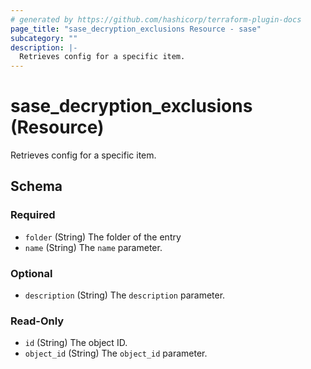 ```yaml
---
# generated by https://github.com/hashicorp/terraform-plugin-docs
page_title: "sase_decryption_exclusions Resource - sase"
subcategory: ""
description: |-
  Retrieves config for a specific item.
---
```


# sase_decryption_exclusions (Resource)

Retrieves config for a specific item.



<!-- schema generated by tfplugindocs -->
## Schema

### Required

- `folder` (String) The folder of the entry
- `name` (String) The `name` parameter.

### Optional

- `description` (String) The `description` parameter.

### Read-Only

- `id` (String) The object ID.
- `object_id` (String) The `object_id` parameter.



